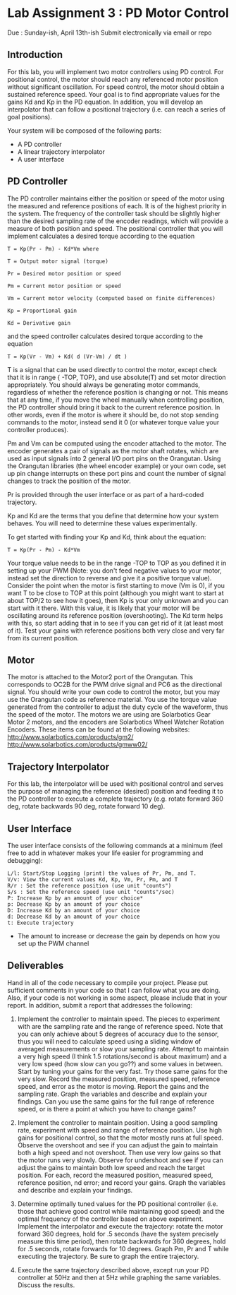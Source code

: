 
Lab Assignment 3 : PD Motor Control
===================================
Due : Sunday-ish, April 13th-ish
Submit electronically via email or repo
 
Introduction
------------
For this lab, you will implement two motor controllers using PD control. For positional control, the motor should reach any referenced motor position without significant oscillation. For speed control, the motor should obtain a sustained reference speed. Your goal is to find appropriate values for the gains Kd and Kp in the PD equation. In addition, you will develop an interpolator that can follow a positional trajectory (i.e. can reach a series of goal positions).

Your system will be composed of the following parts:

* A PD controller
* A linear trajectory interpolator
* A user interface


PD Controller
-------------
The PD controller maintains either the position or speed of the motor using the measured and reference positions of each. It is of the highest priority in the system. The frequency of the controller task should be slightly higher than the desired sampling rate of the encoder readings, which will provide a measure of both position and speed. The positional controller that you will implement calculates a desired torque according to the equation

    T = Kp(Pr - Pm) - Kd*Vm where

    T = Output motor signal (torque)

    Pr = Desired motor position or speed

    Pm = Current motor position or speed

    Vm = Current motor velocity (computed based on finite differences)

    Kp = Proportional gain

    Kd = Derivative gain

and the speed controller calculates desired torque according to the equation

    T = Kp(Vr - Vm) + Kd( d (Vr-Vm) / dt )

T is a signal that can be used directly to control the motor, except check that it is in range { -TOP, TOP}, and use absolute(T) and set motor direction appropriately. You should always be generating motor commands, regardless of whether the reference position is changing or not. This means that at any time, if you move the wheel manually when controlling position, the PD controller should bring it back to the current reference position. In other words, even if the motor is where it should be, do not stop sending commands to the motor, instead send it 0 (or whatever torque value your controller produces).

Pm and Vm can be computed using the encoder attached to the motor. The encoder generates a pair of signals as the motor shaft rotates, which are used as input signals into 2 general I/O port pins on the Orangutan. Using the Orangutan libraries (the wheel encoder example) or your own code, set up pin change interrupts on these port pins and count the number of signal changes to track the position of the motor.

Pr is provided through the user interface or as part of a hard-coded trajectory.

Kp and Kd are the terms that you define that determine how your system behaves. You will need to determine these values experimentally. 

To get started with finding your Kp and Kd, think about the equation:

    T = Kp(Pr - Pm) - Kd*Vm

Your torque value needs to be in the range -TOP to TOP as you defined it in setting up your PWM (Note: you don't feed negative values to your motor, instead set the direction to reverse and give it a positive torque value). Consider the point when the motor is first starting to move (Vm is 0), if you want T to be close to TOP at this point (although you might want to start at about TOP/2 to see how it goes), then Kp is your only unknown and you can start with it there. With this value, it is likely that your motor will be oscillating around its reference position (overshooting). The Kd term helps with this, so start adding that in to see if you can get rid of it (at least most of it). Test your gains with reference positions both very close and very far from its current position.

Motor
-----
The motor is attached to the Motor2 port of the Orangutan. This corresponds to OC2B for the PWM drive signal and PC6 as the directional signal. You should write your own code to control the motor, but you may use the Orangutan code as reference material. You use the torque value generated from the controller to adjust the duty cycle of the waveform, thus the speed of the motor. The motors we are using are Solarbotics Gear Motor 2 motors, and the encoders are Solarbotics Wheel Watcher Rotation Encoders. These items can be found at the following websites: http://www.solarbotics.com/products/gm2/ http://www.solarbotics.com/products/gmww02/

Trajectory Interpolator
-----------------------
For this lab, the interpolator will be used with positional control and serves the purpose of managing the reference (desired) position and feeding it to the PD controller to execute a complete trajectory (e.g. rotate forward 360 deg, rotate backwards 90 deg, rotate forward 10 deg).

User Interface
--------------
The user interface consists of the following commands at a minimum (feel free to add in whatever makes your life easier for programming and debugging):

    L/l: Start/Stop Logging (print) the values of Pr, Pm, and T.
    V/v: View the current values Kd, Kp, Vm, Pr, Pm, and T
    R/r : Set the reference position (use unit "counts")
    S/s : Set the reference speed (use unit "counts"/sec)
    P: Increase Kp by an amount of your choice*
    p: Decrease Kp by an amount of your choice
    D: Increase Kd by an amount of your choice
    d: Decrease Kd by an amount of your choice
    t: Execute trajectory
   
* The amount to increase or decrease the gain by depends on how you set up the PWM channel


Deliverables
------------
Hand in all of the code necessary to compile your project. Please put sufficient comments in your code so that I can follow what you are doing. Also, if your code is not working in some aspect, please include that in your report. In addition, submit a report that addresses the following:

1. Implement the controller to maintain speed. The pieces to experiment with are the sampling rate and the range of reference speed. Note that you can only achieve about 5 degrees of accuracy due to the sensor, thus you will need to calculate speed using a sliding window of averaged measurements or slow your sampling rate. Attempt to maintain a very high speed (I think 1.5 rotations/second is about maximum) and a very low speed (how slow can you go??) and some values in between. Start by tuning your gains for the very fast. Try those same gains for the very slow. Record the measured position, measured speed, reference speed, and error as the motor is moving. Report the gains and the sampling rate. Graph the variables and describe and explain your findings. Can you use the same gains for the full range of reference speed, or is there a point at which you have to change gains?

2. Implement the controller to maintain position. Using a good sampling rate, experiment with speed and range of reference position. Use high gains for positional control, so that the motor mostly runs at full speed. Observe the overshoot and see if you can adjust the gain to maintain both a high speed and not overshoot. Then use very low gains so that the motor runs very slowly. Observe for undershoot and see if you can adjust the gains to maintain both low speed and reach the target position. For each, record the measured position, measured speed, reference position, nd error; and record your gains. Graph the variables and describe and explain your findings.

3. Determine optimally tuned values for the PD positional controller (i.e. those that achieve good control while maintaining good speed) and the optimal frequency of the controller based on above experiment. Implement the interpolator and execute the trajectory: rotate the motor forward 360 degrees, hold for .5 seconds (have the system precisely measure this time period), then rotate backwards for 360 degrees, hold for .5 seconds, rotate forwards for 10 degrees. Graph Pm, Pr and T while executing the trajectory. Be sure to graph the entire trajectory.

4. Execute the same trajectory described above, except run your PD controller at 50Hz and then at 5Hz while graphing the same variables. Discuss the results.
